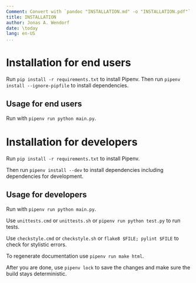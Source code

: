 ```yaml
---
Comment: Convert with `pandoc "INSTALLATION.md" -o "INSTALLATION.pdf"`
title: INSTALLATION
author: Jonas A. Wendorf
date: \today
lang: en-US
...
```

# Installation for end users

Run `pip install -r requirements.txt` to install Pipenv.
Then run `pipenv install --ignore-pipfile` to install dependencies.

## Usage for end users

Run with `pipenv run python main.py`.

# Installation for developers

Run `pip install -r requirements.txt` to install Pipenv.

Then run `pipenv install --dev` to install dependencies including dependencies for development.

## Usage for developers

Run with `pipenv run python main.py`.

Use `unittests.cmd` or `unittests.sh` or `pipenv run python test.py` to run tests.

Use `checkstyle.cmd` or `checkstyle.sh` or `flake8 $FILE; pylint $FILE` to check for stylistic errors.

To regenerate documentation use `pipenv run make html`.

After you are done, use `pipenv lock` to save the changes and make sure the build stays deterministic.
